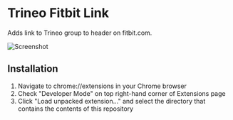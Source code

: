 Trineo Fitbit Link
==============================

Adds link to Trineo group to header on fitbit.com.

![Screenshot](https://raw.githubusercontent.com/lukemcfarlane/trineo-fitbit-link/master/screenshot.png)

Installation
------------

1. Navigate to chrome://extensions in your Chrome browser
2. Check "Developer Mode" on top right-hand corner of Extensions page
3. Click "Load unpacked extension..." and select the directory that contains the contents of this repository
